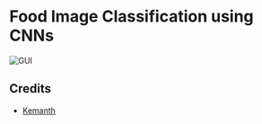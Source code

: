 # Food Image Classification using CNNs

![GUI](https://github.com/jacobjohn2016/Food-Classification-from-Images/raw/master/screenshot.PNG)

## Credits
* [Kemanth](https://github.com/Kemanth/Food-Classification-from-Images-Using-Convolutional-Neural-Networks-in-Keras-using-Tensorflow)
